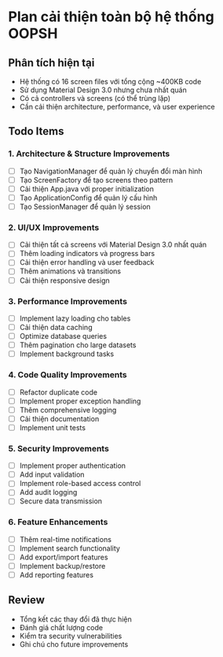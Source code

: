 # Plan cải thiện toàn bộ hệ thống OOPSH

## Phân tích hiện tại

- Hệ thống có 16 screen files với tổng cộng ~400KB code
- Sử dụng Material Design 3.0 nhưng chưa nhất quán
- Có cả controllers và screens (có thể trùng lặp)
- Cần cải thiện architecture, performance, và user experience

## Todo Items

### 1. Architecture & Structure Improvements

- [ ] Tạo NavigationManager để quản lý chuyển đổi màn hình
- [ ] Tạo ScreenFactory để tạo screens theo pattern
- [ ] Cải thiện App.java với proper initialization
- [ ] Tạo ApplicationConfig để quản lý cấu hình
- [ ] Tạo SessionManager để quản lý session

### 2. UI/UX Improvements

- [ ] Cải thiện tất cả screens với Material Design 3.0 nhất quán
- [ ] Thêm loading indicators và progress bars
- [ ] Cải thiện error handling và user feedback
- [ ] Thêm animations và transitions
- [ ] Cải thiện responsive design

### 3. Performance Improvements

- [ ] Implement lazy loading cho tables
- [ ] Cải thiện data caching
- [ ] Optimize database queries
- [ ] Thêm pagination cho large datasets
- [ ] Implement background tasks

### 4. Code Quality Improvements

- [ ] Refactor duplicate code
- [ ] Implement proper exception handling
- [ ] Thêm comprehensive logging
- [ ] Cải thiện documentation
- [ ] Implement unit tests

### 5. Security Improvements

- [ ] Implement proper authentication
- [ ] Add input validation
- [ ] Implement role-based access control
- [ ] Add audit logging
- [ ] Secure data transmission

### 6. Feature Enhancements

- [ ] Thêm real-time notifications
- [ ] Implement search functionality
- [ ] Add export/import features
- [ ] Implement backup/restore
- [ ] Add reporting features

## Review

- Tổng kết các thay đổi đã thực hiện
- Đánh giá chất lượng code
- Kiểm tra security vulnerabilities
- Ghi chú cho future improvements
